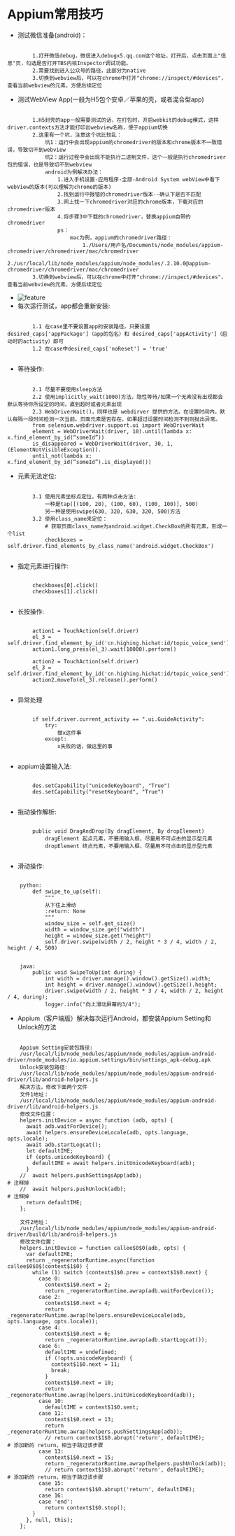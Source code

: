 # Appium常用技巧
* 测试微信准备(android)：
<pre><code>
        1.打开微信debug，微信进入debugx5.qq.com这个地址，打开后，点击页面上"信息"页，勾选是否打开TBS内核Inspector调试功能。
        2.需要找到进入公众号的路径，此部分为native
        3.切换到webview后，可以在chrome中打开"chrome://inspect/#devices"，查看当前webview的元素，方便后续定位
</pre></code>
* 测试WebView App(一般为H5包个安卓／苹果的壳，或者混合型app)
<pre><code>
        1.H5封壳的app一般需要测试的话，在打包时，开启webkit的debug模式，这样driver.contexts方法才能打印出webview名称，便于appium切换
        2.这里有一个坑，注意这个坑比较乱：
            坑1：运行中会出现appium的chromedriver的版本和chrome版本不一致错误，导致切不到webview
            坑2：运行过程中会出现不能执行二进制文件，这个一般是执行chromedriver包的错误，也是导致切不到webview
            android为例解决办法：
                1.进入手机设置-应用程序-全部-Android System webView中看下webView的版本(可以理解为chrome的版本)
                2.找到运行中报错的chromedriver版本--确认下是否不匹配
                3.网上找一下chromedriver对应的chrome版本，下载对应的chromedriver版本
                4.将步骤3中下载的chromedriver，替换appium自带的chromedriver
                ps：
                    mac为例，appium的chromedriver路径：
                        1./Users/用户名/Documents/node_modules/appium-chromedriver/chromedriver/mac/chromedriver
                        2./usr/local/lib/node_modules/appium/node_modules/.2.10.0@appium-chromedriver/chromedriver/mac/chromedriver
        3.切换到webview后，可以在chrome中打开"chrome://inspect/#devices"，查看当前webview的元素，方便后续定位
</pre></code>
* ![feature](https://github.com/linlin547/Appium/blob/master/image/chrome-chromedriver.png)
* 每次运行测试，app都会重新安装:
<pre><code>
        1.1 在case里不要设置app的安装路径，只要设置desired_caps['appPackage']（app的包名）和 desired_caps['appActivity']（启动时的activity）即可
        1.2 在case中desired_caps['noReset'] = 'true'
    </pre></code>
* 等待操作:
<pre><code>
        2.1 尽量不要使用sleep方法
        2.2 使用implicitly_wait(1000)方法，隐性等待/如果一个无素没有出现都会默认等待你所设定的时间，直到超时或者元素出现
        2.3 WebDriverWait()，同样也是 webdirver 提供的方法。在设置时间内，默认每隔一段时间检测一次当前。页面元素是否存在，如果超过设置时间检测不到则抛出异常。
        from selenium.webdriver.support.ui import WebDriverWait
        element = WebDriverWait(driver, 10).until(lambda x: x.find_element_by_id(“someId”))
        is_disappeared = WebDriverWait(driver, 30, 1, (ElementNotVisibleException)).
        until_not(lambda x: x.find_element_by_id(“someId”).is_displayed())
</pre></code>
* 元素无法定位:
<pre><code>
        3.1 使用元素坐标点定位，有两种点击方法:
            一种是tap([(100, 20), (100, 60), (100, 100)], 500)
            另一种是使用swipe(630, 320, 630, 320, 500)方法
        3.2 使用class_name来定位：
            # 获取页面class_name为android.widget.CheckBox的所有元素，形成一个list
            checkboxes = self.driver.find_elements_by_class_name('android.widget.CheckBox')
   </pre></code>
* 指定元素进行操作:
<pre><code>
        checkboxes[0].click()
        checkboxes[1].click()
        </pre></code>
* 长按操作:
<pre><code>
        action1 = TouchAction(self.driver)
        el_3 = self.driver.find_element_by_id('cn.highing.hichat:id/topic_voice_send')
        action1.long_press(el_3).wait(10000).perform()
        
        action2 = TouchAction(self.driver)
        el_3 = self.driver.find_element_by_id('cn.highing.hichat:id/topic_voice_send')
        action2.moveTo(el_3).release().perform()
        </pre></code>
* 异常处理
<pre><code>
        if self.driver.current_activity == ".ui.GuideActivity":
            try:
                做x这件事
            except:
                x失败的话，做这里的事
                </pre></code>
* appium设置输入法:
<pre><code>
        des.setCapability("unicodeKeyboard", "True")
        des.setCapability("resetKeyboard", "True")
        </pre></code>
* 拖动操作解析:
<pre><code>
        public void DragAndDrop(By dragElement, By dropElement)
            dragElement 起点元素，不要用输入框，尽量用不可点击的显示型元素
            dropElement 终点元素，不要用输入框，尽量用不可点击的显示型元素
            </pre></code>

* 滑动操作:
<pre><code>
    python:
        def swipe_to_up(self):
            """
            从下往上滑动
            :return: None
            """
            window_size = self.get_size()
            width = window_size.get("width")
            height = window_size.get("height")
            self.driver.swipe(width / 2, height * 3 / 4, width / 2, height / 4, 500)
</pre></code>
<pre><code>
    java:
        public void SwipeToUp(int during) {
            int width = driver.manage().window().getSize().width;
            int height = driver.manage().window().getSize().height;
            driver.swipe(width / 2, height * 3 / 4, width / 2, height / 4, during);
            logger.info("向上滑动屏幕的3/4");
</pre></code>
* Appium（客户端版）解决每次运行Android，都安装Appium Setting和Unlock的方法
<pre><code>
    Appium Setting安装包路径:
    /usr/local/lib/node_modules/appium/node_modules/appium-android-driver/node_modules/io.appium.settings/bin/settings_apk-debug.apk
    Unlock安装包路径:
    /usr/local/lib/node_modules/appium/node_modules/appium-android-driver/lib/android-helpers.js
    解决方法，修改下面两个文件
    文件1地址：
    /usr/local/lib/node_modules/appium/node_modules/appium-android-driver/lib/android-helpers.js
    修改文件位置：
    helpers.initDevice = async function (adb, opts) {
      await adb.waitForDevice();
      await helpers.ensureDeviceLocale(adb, opts.language, opts.locale);
      await adb.startLogcat();
      let defaultIME;
      if (opts.unicodeKeyboard) {
        defaultIME = await helpers.initUnicodeKeyboard(adb);
      }
    //  await helpers.pushSettingsApp(adb);                                         # 注释掉
    //  await helpers.pushUnlock(adb);                                              # 注释掉
      return defaultIME;
    };
    
    文件2地址：
    /usr/local/lib/node_modules/appium/node_modules/appium-android-driver/build/lib/android-helpers.js
    修改文件位置：
    helpers.initDevice = function callee$0$0(adb, opts) {
      var defaultIME;
      return _regeneratorRuntime.async(function callee$0$0$(context$1$0) {
        while (1) switch (context$1$0.prev = context$1$0.next) {
          case 0:
            context$1$0.next = 2;
            return _regeneratorRuntime.awrap(adb.waitForDevice());
          case 2:
            context$1$0.next = 4;
            return _regeneratorRuntime.awrap(helpers.ensureDeviceLocale(adb, opts.language, opts.locale));
          case 4:
            context$1$0.next = 6;
            return _regeneratorRuntime.awrap(adb.startLogcat());
          case 6:
            defaultIME = undefined;
            if (!opts.unicodeKeyboard) {
              context$1$0.next = 11;
              break;
            }
            context$1$0.next = 10;
            return _regeneratorRuntime.awrap(helpers.initUnicodeKeyboard(adb));
          case 10:
            defaultIME = context$1$0.sent;
          case 11:
            context$1$0.next = 13;
            return _regeneratorRuntime.awrap(helpers.pushSettingsApp(adb));
            // return context$1$0.abrupt('return', defaultIME);                     # 添加新的 return，相当于跳过该步骤
          case 13:
            context$1$0.next = 15;
            return _regeneratorRuntime.awrap(helpers.pushUnlock(adb));
            // return context$1$0.abrupt('return', defaultIME);                     # 添加新的 return，相当于跳过该步骤
          case 15:
            return context$1$0.abrupt('return', defaultIME);
          case 16:
          case 'end':
            return context$1$0.stop();
        }
      }, null, this);
    };
</pre></code>
